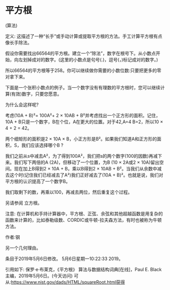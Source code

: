 # 平方根


(算法)



定义:
这描述了一种“长手”或手动计算或提取平方根的方法。手工计算平方根有点像长手除法。

假设你需要找出66564的平方根。建立一个“除法”，数字在根号下。从小数点开始，向左划掉成对的数字。(这里的小数点是句号(.)，逗号(，)标记成对的数字。)



所以66564的平方根等于258。你可以继续做你需要的小数位数:只要把更多的零对拿下来。

下面是一个张积小数点的例子。当一个数字没有有理数的平方根时，您可以继续计算(有效)数字，只要您愿意。



为什么会这样呢?

考虑(10A + B)²= 100A²+ 2 × 10AB + B²并考虑找出一个正方形的面积。记住，10A + B只是一个数字，B在个位，A在更大的位置。对于42,A=4 B=2，所以10 × 4 + 2 = 42。



两个细矩形的面积是2 × 10A × B，小正方形是B²。如果我们知道A和正方形的面积，S，我们应该选择哪个B ?

我们之前从s中减去A²，为了得到100A²，我们把s的两个数字(100的因数)再减下来。我们写下两倍的A (2A)，但移动了一个位置，为B (10 × 2A或2 × 10A)留出空间。现在加上B得到2 × 10A + B，乘以B得到2 × 10AB + B²。当我们从余数中减去这个时(记住我们已经减去了A²)我们正好减去了(10A + B)²。也就是说，我们对平方根的认识提高了一个数字B。

我们取剩下的数，再乘以100，再减去两位，然后重复这个过程。




另请参阅
立方根。



注意:
在计算机和手持计算器中，平方根、正弦、余弦和其他超越函数是用复杂的函数来计算的，比如泰勒级数、CORDIC或牛顿-拉夫森方法，有时也被称为牛顿方法。


作者:钢


另一个几何理由。








条目于2019年5月6日修改。
5月6日星期一10:22:33 2019。



引用如下:
保罗·e·布莱克，《平方根》
算法与数据结构词典[在线]，Paul E. Black主编，2019年5月6日。(今天访问)
可从:https://www.nist.gov/dads/HTML/squareRoot.html获得